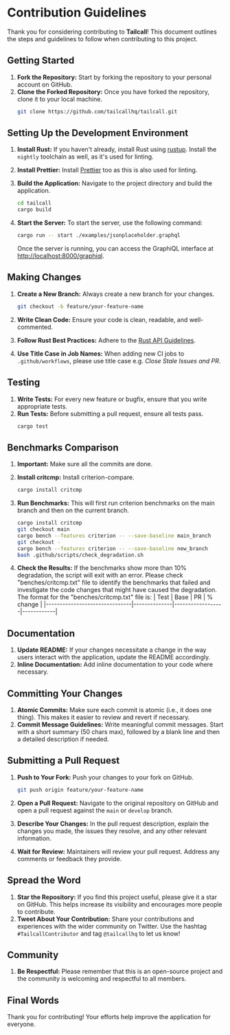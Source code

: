 # Contribution Guidelines

Thank you for considering contributing to **Tailcall**! This document outlines the steps and guidelines to follow when contributing to this project.

## Getting Started

1. **Fork the Repository:** Start by forking the repository to your personal account on GitHub.
2. **Clone the Forked Repository:** Once you have forked the repository, clone it to your local machine.
   ```bash
   git clone https://github.com/tailcallhq/tailcall.git
   ```

## Setting Up the Development Environment

1. **Install Rust:** If you haven't already, install Rust using [rustup](https://rustup.rs/). Install the `nightly` toolchain as well, as it's used for linting.
2. **Install Prettier:** Install [Prettier](https://prettier.io/) too as this is also used for linting.
3. **Build the Application:** Navigate to the project directory and build the application.

   ```bash
   cd tailcall
   cargo build
   ```

4. **Start the Server:** To start the server, use the following command:
   ```bash
   cargo run -- start ./examples/jsonplaceholder.graphql
   ```
   Once the server is running, you can access the GraphiQL interface at [http://localhost:8000/graphiql](http://localhost:8000/graphiql).

## Making Changes

1. **Create a New Branch:** Always create a new branch for your changes.

   ```bash
   git checkout -b feature/your-feature-name
   ```

2. **Write Clean Code:** Ensure your code is clean, readable, and well-commented.
3. **Follow Rust Best Practices:** Adhere to the [Rust API Guidelines](https://rust-lang.github.io/api-guidelines/about.html).
4. **Use Title Case in Job Names:** When adding new CI jobs to `.github/workflows`, please use title case e.g. _Close Stale Issues and PR_.

## Testing

1. **Write Tests:** For every new feature or bugfix, ensure that you write appropriate tests.
2. **Run Tests:** Before submitting a pull request, ensure all tests pass.
   ```bash
   cargo test
   ```

## Benchmarks Comparison

1. **Important:** Make sure all the commits are done.
2. **Install critcmp:** Install criterion-compare.
   ```bash
   cargo install critcmp
   ```
3. **Run Benchmarks:** This will first run criterion benchmarks on the main branch and then on the current branch.

   ```bash
   cargo install critcmp
   git checkout main
   cargo bench --features criterion -- --save-baseline main_branch
   git checkout -
   cargo bench --features criterion -- --save-baseline new_branch
   bash .github/scripts/check_degradation.sh


5. **Check the Results:** If the benchmarks show more than 10% degradation, the script will exit with an error. Please check "benches/critcmp.txt" file to identify the benchmarks that failed and investigate the code changes that might have caused the degradation.
   The format for the "benches/critcmp.txt" file is:
   | Test | Base | PR | % change |
   |-------------------------------|--------------|------------------|------------|

## Documentation

1. **Update README:** If your changes necessitate a change in the way users interact with the application, update the README accordingly.
2. **Inline Documentation:** Add inline documentation to your code where necessary.

## Committing Your Changes

1. **Atomic Commits:** Make sure each commit is atomic (i.e., it does one thing). This makes it easier to review and revert if necessary.
2. **Commit Message Guidelines:** Write meaningful commit messages. Start with a short summary (50 chars max), followed by a blank line and then a detailed description if needed.

## Submitting a Pull Request

1. **Push to Your Fork:** Push your changes to your fork on GitHub.

   ```bash
   git push origin feature/your-feature-name
   ```

2. **Open a Pull Request:** Navigate to the original repository on GitHub and open a pull request against the `main` or `develop` branch.
3. **Describe Your Changes:** In the pull request description, explain the changes you made, the issues they resolve, and any other relevant information.
4. **Wait for Review:** Maintainers will review your pull request. Address any comments or feedback they provide.

## Spread the Word

1. **Star the Repository:** If you find this project useful, please give it a star on GitHub. This helps increase its visibility and encourages more people to contribute.
2. **Tweet About Your Contribution:** Share your contributions and experiences with the wider community on Twitter. Use the hashtag `#TailcallContributor` and tag `@tailcallhq` to let us know!

## Community

1. **Be Respectful:** Please remember that this is an open-source project and the community is welcoming and respectful to all members.

## Final Words

Thank you for contributing! Your efforts help improve the application for everyone.
